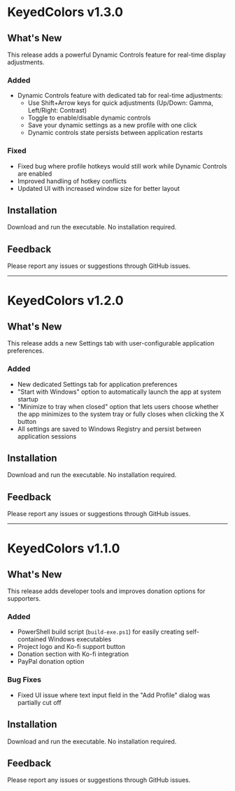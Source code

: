 # KeyedColors v1.3.0

## What's New
This release adds a powerful Dynamic Controls feature for real-time display adjustments.

### Added
- Dynamic Controls feature with dedicated tab for real-time adjustments:
  - Use Shift+Arrow keys for quick adjustments (Up/Down: Gamma, Left/Right: Contrast)
  - Toggle to enable/disable dynamic controls
  - Save your dynamic settings as a new profile with one click
  - Dynamic controls state persists between application restarts

### Fixed
- Fixed bug where profile hotkeys would still work while Dynamic Controls are enabled
- Improved handling of hotkey conflicts
- Updated UI with increased window size for better layout

## Installation
Download and run the executable. No installation required.

## Feedback
Please report any issues or suggestions through GitHub issues.

---

# KeyedColors v1.2.0

## What's New
This release adds a new Settings tab with user-configurable application preferences.

### Added
- New dedicated Settings tab for application preferences
- "Start with Windows" option to automatically launch the app at system startup
- "Minimize to tray when closed" option that lets users choose whether the app minimizes to the system tray or fully closes when clicking the X button
- All settings are saved to Windows Registry and persist between application sessions

## Installation
Download and run the executable. No installation required.

## Feedback
Please report any issues or suggestions through GitHub issues.

---

# KeyedColors v1.1.0

## What's New
This release adds developer tools and improves donation options for supporters.

### Added
- PowerShell build script (`build-exe.ps1`) for easily creating self-contained Windows executables
- Project logo and Ko-fi support button 
- Donation section with Ko-fi integration
- PayPal donation option

### Bug Fixes
- Fixed UI issue where text input field in the "Add Profile" dialog was partially cut off

## Installation
Download and run the executable. No installation required.

## Feedback
Please report any issues or suggestions through GitHub issues. 